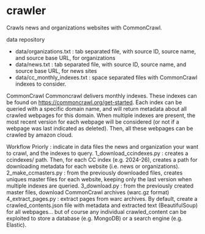 # crawler

Crawls news and organizations websites with CommonCrawl.

data repository
 - data/organizations.txt : tab separated file, with source ID, source name, and source base URL, for organizations
 - data/news.txt : tab separated file, with source ID, source name, and source base URL, for news sites
 - data/cc_monthly_indexes.txt : space separated files with CommonCrawl indexes to consider.

CommonCrawl
Commoncrawl delivers monthly indexes. These indexes can be found on https://commoncrawl.org/get-started.
Each index can be queried with a specific domain name, and will return metadata about all crawled webpages for this domain. When multiple indexes are present, the most recent version for each webpage will be considered (or not if a webpage was last indicated as deleted). Then, all these webpages can be crawled by amazon cloud.

Workflow
Priorly : indicate in data files the news and organization your want to crawl, and the indexes to query.
1_download_ccindexes.py : creates a ccindexes/ path. Then, for each CC index (e.g. 2024-26), creates a path for downloading metadata for each website (i.e. news or organizations).
2_make_ccmasters.py : from the previously downloaded files, creates uniques master files for each website, keeping only the last version when multiple indexes are queried.
3_download.py : from the previously created master files, download CommonCrawl archives (warc.gz format)
4_extract_pages.py : extract pages from warc archives. By default, create a crawled_contents.json file with metadata and extracted text (BeautifulSoup) for all webpages... but of course any individual crawled_content can be exploited to store a database (e.g. MongoDB) or a search engine (e.g. Elastic).